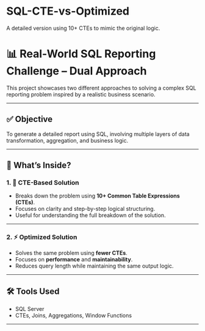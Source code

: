 # SQL-CTE-vs-Optimized
A detailed version using 10+ CTEs to mimic the original logic.
# 📊 Real-World SQL Reporting Challenge – Dual Approach

This project showcases two different approaches to solving a complex SQL reporting problem inspired by a realistic business scenario.

---

## ✅ Objective

To generate a detailed report using SQL, involving multiple layers of data transformation, aggregation, and business logic.

---

## 🧠 What’s Inside?

### 1. 🧱 CTE-Based Solution

- Breaks down the problem using **10+ Common Table Expressions (CTEs)**.
- Focuses on clarity and step-by-step logical structuring.
- Useful for understanding the full breakdown of the solution.


---

### 2. ⚡ Optimized Solution

- Solves the same problem using **fewer CTEs**.
- Focuses on **performance** and **maintainability**.
- Reduces query length while maintaining the same output logic.



---

## 🛠️ Tools Used

- SQL Server
- CTEs, Joins, Aggregations, Window Functions

---


